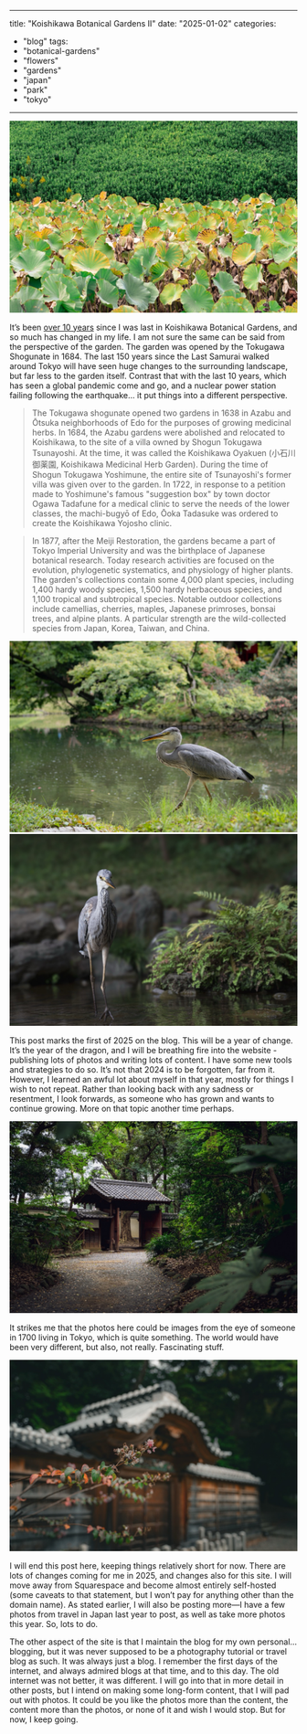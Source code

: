 ---
title: "Koishikawa Botanical Gardens II"
date: "2025-01-02"
categories: 
  - "blog"
tags: 
  - "botanical-gardens"
  - "flowers"
  - "gardens"
  - "japan"
  - "park"
  - "tokyo"
  ---
![Lily Pads](/assets/images/DSC00013_ILCE-7CR_Japan_Summer.jpeg)

It’s been [over 10 years](https://martin-irwin.github.io/blog/2013/05/09/koishikawa-botanical-gardens.html) since I was last in Koishikawa Botanical Gardens, and so much has changed in my life. I am not sure the same can be said from the perspective of the garden. The garden was opened by the Tokugawa Shogunate in 1684. The last 150 years since the Last Samurai walked around Tokyo will have seen huge changes to the surrounding landscape, but far less to the garden itself. Contrast that with the last 10 years, which has seen a global pandemic come and go, and a nuclear power station failing following the earthquake… it put things into a different perspective.

>The Tokugawa shogunate opened two gardens in 1638 in Azabu and Ōtsuka neighborhoods of Edo for the purposes of growing medicinal herbs. In 1684, the Azabu gardens were abolished and relocated to Koishikawa, to the site of a villa owned by Shogun Tokugawa Tsunayoshi. At the time, it was called the Koishikawa Oyakuen (小石川御薬園, Koishikawa Medicinal Herb Garden). During the time of Shogun Tokugawa Yoshimune, the entire site of Tsunayoshi's former villa was given over to the garden. In 1722, in response to a petition made to Yoshimune's famous "suggestion box" by town doctor Ogawa Tadafune for a medical clinic to serve the needs of the lower classes, the machi-bugyō of Edo,  Ōoka Tadasuke was ordered to create the Koishikawa Yojosho clinic. 

>In 1877, after the Meiji Restoration, the gardens became a part of Tokyo Imperial University and was the birthplace of Japanese botanical research. Today research activities are focused on the evolution, phylogenetic systematics, and physiology of higher plants. The garden's collections contain some 4,000 plant species, including 1,400 hardy woody species, 1,500 hardy herbaceous species, and 1,100 tropical and subtropical species. Notable outdoor collections include camellias, cherries, maples, Japanese primroses, bonsai trees, and alpine plants. A particular strength are the wild-collected species from Japan, Korea, Taiwan, and China.

![Heron I](/assets/images/DSC00024_ILCE-7CR_Japan_Summer.jpeg)
![Heron II](/assets/images/DSC00053_ILCE-7CR_Japan_Summer.jpeg)

This post marks the first of 2025 on the blog. This will be a year of change. It’s the year of the dragon, and I will be breathing fire into the website - publishing lots of photos and writing lots of content. I have some new tools and strategies to do so. It’s not that 2024 is to be forgotten, far from it. However, I learned an awful lot about myself in that year, mostly for things I wish to not repeat. Rather than looking back with any sadness or resentment, I look forwards, as someone who has grown and wants to continue growing. More on that topic another time perhaps.

![Tree & Gate](/assets/images/DSC00071_ILCE-7CR_Japan_Summer.jpeg)

It strikes me that the photos here could be images from the eye of someone in 1700 living in Tokyo, which is quite something. The world would have been very different, but also, not really. Fascinating stuff. 

![Buds](/assets/images/DSC00079_ILCE-7CR_Japan_Summer.jpeg)

I will end this post here, keeping things relatively short for now. There are lots of changes coming for me in 2025, and changes also for this site. I will move away from Squarespace and become almost entirely self-hosted (some caveats to that statement, but I won’t pay for anything other than the domain name). As stated earlier, I will also be posting more—I have a few photos from travel in Japan last year to post, as well as take more photos this year. So, lots to do.

The other aspect of the site is that I maintain the blog for my own personal… blogging, but it was never supposed to be a photography tutorial or travel blog as such. It was always just a blog. I remember the first days of the internet, and always admired blogs at that time, and to this day. The old internet was not better, it was different. I will go into that in more detail in other posts, but I intend on making some long-form content, that I will pad out with photos. It could be you like the photos more than the content, the content more than the photos, or none of it and wish I would stop. But for now, I keep going.